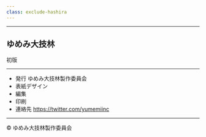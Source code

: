```yaml
---
class: exclude-hashira
---
```


<hr class="page-break" />

<section class="colophon">

## ゆめみ大技林 <!--'23-->

<!--2023年5月15日--> 初版

---

* 発行 ゆめみ大技林製作委員会
* 表紙デザイン <!--がみく-->
* 編集 <!--横田孝次郎-->
* 印刷 <!--日光企画-->
* 連絡先 https://twitter.com/yumemiinc

---

© <!--2023--> ゆめみ大技林製作委員会

</section>
